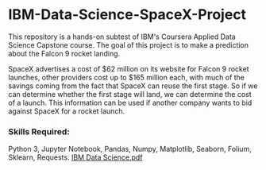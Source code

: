 # IBM-Data-Science-SpaceX-Project
This repository is a hands-on subtest of IBM's Coursera Applied Data Science Capstone course. The goal of this project is to make a prediction about the Falcon 9 rocket landing.

SpaceX advertises a cost of $62 million on its website for Falcon 9 rocket launches, other providers cost up to $165 million each, with much of the savings coming from the fact that SpaceX can reuse the first stage. So if we can determine whether the first stage will land, we can determine the cost of a launch. This information can be used if another company wants to bid against SpaceX for a rocket launch.

### Skills Required:
Python 3, Jupyter Notebook, Pandas, Numpy, Matplotlib, Seaborn, Folium, Sklearn, Requests.
[IBM Data Science.pdf](https://github.com/WlaBor/IBM-Data-Science-SpaceX-Project/files/7830553/IBM.Data.Science.pdf)
